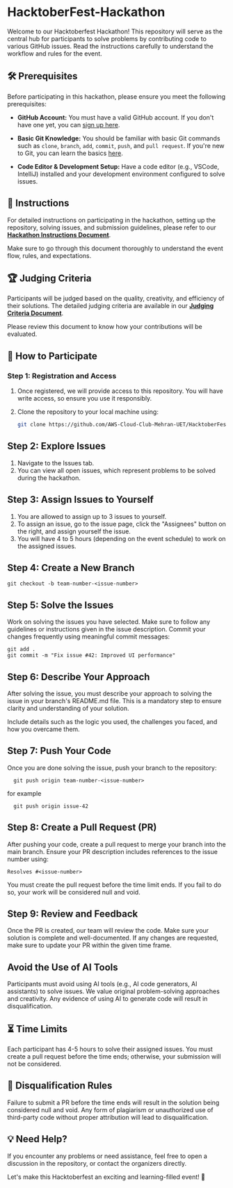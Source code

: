 # HacktoberFest-Hackathon

Welcome to our Hacktoberfest  Hackathon! This repository will serve as the central hub for participants to solve problems by contributing code to various GitHub issues. Read the instructions carefully to understand the workflow and rules for the event.

## 🛠️ Prerequisites

Before participating in this hackathon, please ensure you meet the following prerequisites:

- **GitHub Account:** You must have a valid GitHub account. If you don't have one yet, you can [sign up here](https://github.com/).

- **Basic Git Knowledge:** You should be familiar with basic Git commands such as `clone`, `branch`, `add`, `commit`, `push`, and `pull request`. If you're new to Git, you can learn the basics [here](https://git-scm.com/doc).
  
- **Code Editor & Development Setup:** Have a code editor (e.g., VSCode, IntelliJ) installed and your development environment configured to solve issues.

## 📄 Instructions

For detailed instructions on participating in the hackathon, setting up the repository, solving issues, and submission guidelines, please refer to our **[Hackathon Instructions Document](https://docs.google.com/document/d/1-xa87VDyAcqjLjoqGDzZ4008pHPWZGPrj2EzoZmH8mo/edit?usp=sharing)**.

Make sure to go through this document thoroughly to understand the event flow, rules, and expectations.

## 🏆 Judging Criteria

Participants will be judged based on the quality, creativity, and efficiency of their solutions. The detailed judging criteria are available in our **[Judging Criteria Document](https://docs.google.com/document/d/1n5aOBWRtrdKTFnfX2evyeVdj8qbS2nH07wn6eVlBU5A/edit?usp=sharing)**.

Please review this document to know how your contributions will be evaluated.
  

## 📝 How to Participate

### Step 1: Registration and Access
1. Once registered, we will provide access to this repository. You will have write access, so ensure you use it responsibly.
2. Clone the repository to your local machine using:
   
   ```bash
   git clone https://github.com/AWS-Cloud-Club-Mehran-UET/HacktoberFest-Hackathon

## Step 2: Explore Issues

   1. Navigate to the Issues tab.
   2. You can view all open issues, which represent problems to be solved during the hackathon.

## Step 3: Assign Issues to Yourself

   1. You are allowed to assign up to 3 issues to yourself.
   2. To assign an issue, go to the issue page, click the "Assignees" button on the right, and assign yourself the issue.
   3. You will have 4 to 5 hours (depending on the event schedule) to work on the assigned issues.

## Step 4: Create a New Branch

    git checkout -b team-number-<issue-number>


## Step 5: Solve the Issues
  Work on solving the issues you have selected. Make sure to follow any guidelines or instructions given in the issue description.
    Commit your changes frequently using meaningful commit messages:


    git add .
    git commit -m "Fix issue #42: Improved UI performance"

## Step 6: Describe Your Approach
After solving the issue, you must describe your approach to solving the issue in your branch's README.md file. This is a mandatory step to ensure clarity and understanding of your solution.

   Include details such as the logic you used, the challenges you faced, and how you overcame them.

## Step 7: Push Your Code
  Once you are done solving the issue, push your branch to the repository:


      git push origin team-number-<issue-number>
      
  for example 
      
      git push origin issue-42

## Step 8: Create a Pull Request (PR)

   After pushing your code, create a pull request to merge your branch into the main branch. Ensure your PR description includes references to the issue number using:


    Resolves #<issue-number>

   You must create the pull request before the time limit ends. If you fail to do so, your work will be considered null and void.

## Step 9: Review and Feedback

   Once the PR is created, our team will review the code. Make sure your solution is complete and well-documented.
    If any changes are requested, make sure to update your PR within the given time frame.

## Avoid the Use of AI Tools
 Participants must avoid using AI tools (e.g., AI code generators, AI assistants) to solve issues. We value original problem-solving approaches and creativity. Any evidence of using AI to generate code will result in disqualification.
 
## ⏳ Time Limits

   Each participant has 4-5 hours to solve their assigned issues.
    You must create a pull request before the time ends; otherwise, your submission will not be considered.

## 🚫 Disqualification Rules

 Failure to submit a PR before the time ends will result in the solution being considered null and void.
    Any form of plagiarism or unauthorized use of third-party code without proper attribution will lead to disqualification.

## 💡 Need Help?

If you encounter any problems or need assistance, feel free to open a discussion in the repository, or contact the organizers directly.

Let's make this Hacktoberfest an exciting and learning-filled event! 🎉
